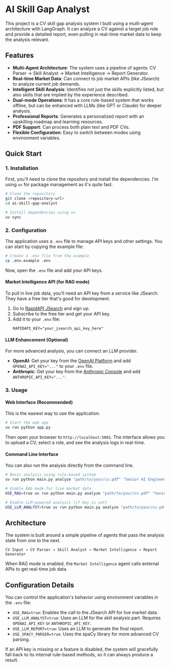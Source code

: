# AI Skill Gap Analyst

This project is a CV skill gap analysis system I built using a multi-agent architecture with LangGraph. It can analyze a CV against a target job role and provide a detailed report, even pulling in real-time market data to keep the analysis relevant.

## Features

- **Multi-Agent Architecture**: The system uses a pipeline of agents: CV Parser → Skill Analyst → Market Intelligence → Report Generator.
- **Real-time Market Data**: Can connect to job market APIs (like JSearch) to analyze current job demands.
- **Intelligent Skill Analysis**: Identifies not just the skills explicitly listed, but also skills that are implied by the experience described.
- **Dual-mode Operations**: It has a core rule-based system that works offline, but can be enhanced with LLMs (like GPT or Claude) for deeper analysis.
- **Professional Reports**: Generates a personalized report with an upskilling roadmap and learning resources.
- **PDF Support**: Can process both plain text and PDF CVs.
- **Flexible Configuration**: Easy to switch between modes using environment variables.

## Quick Start

### 1. Installation

First, you'll need to clone the repository and install the dependencies. I'm using `uv` for package management as it's quite fast.

```bash
# Clone the repository
git clone <repository-url>
cd ai-skill-gap-analyst

# Install dependencies using uv
uv sync
```

### 2. Configuration

The application uses a `.env` file to manage API keys and other settings. You can start by copying the example file:

```bash
# Create a .env file from the example
cp .env.example .env
```

Now, open the `.env` file and add your API keys. 

#### Market Intelligence API (for RAG mode)

To pull in live job data, you'll need an API key from a service like JSearch. They have a free tier that's good for development.

1.  Go to [RapidAPI JSearch](https://rapidapi.com/letscrape-6bRBa3QguO5/api/jsearch) and sign up.
2.  Subscribe to the free tier and get your API key.
3.  Add it to your `.env` file:
    ```
    RAPIDAPI_KEY="your_jsearch_api_key_here"
    ```

#### LLM Enhancement (Optional)

For more advanced analysis, you can connect an LLM provider.

-   **OpenAI**: Get your key from the [OpenAI Platform](https://platform.openai.com/api-keys) and add `OPENAI_API_KEY="..."` to your `.env` file.
-   **Anthropic**: Get your key from the [Anthropic Console](https://console.anthropic.com/) and add `ANTHROPIC_API_KEY="..."`.

### 3. Usage

#### Web Interface (Recommended)

This is the easiest way to use the application.

```bash
# Start the web app
uv run python app.py
```

Then open your browser to `http://localhost:5001`. The interface allows you to upload a CV, select a role, and see the analysis logs in real-time.

#### Command Line Interface

You can also run the analysis directly from the command line.

```bash
# Basic analysis using rule-based system
uv run python main.py analyze "path/to/your/cv.pdf" "Senior AI Engineer"

# Enable RAG mode for live market data
USE_RAG=true uv run python main.py analyze "path/to/your/cv.pdf" "Senior AI Engineer"

# Enable LLM-powered analysis (if key is set)
USE_LLM_ANALYST=true uv run python main.py analyze "path/to/your/cv.pdf" "Senior AI Engineer"
```

## Architecture

The system is built around a simple pipeline of agents that pass the analysis state from one to the next.

```
CV Input → CV Parser → Skill Analyst → Market Intelligence → Report Generator
```

When RAG mode is enabled, the `Market Intelligence` agent calls external APIs to get real-time job data.

## Configuration Details

You can control the application's behavior using environment variables in the `.env` file:

-   `USE_RAG=true`: Enables the call to the JSearch API for live market data.
-   `USE_LLM_ANALYST=true`: Uses an LLM for the skill analysis part. Requires `OPENAI_API_KEY` or `ANTHROPIC_API_KEY`.
-   `USE_LLM_REPORT=true`: Uses an LLM to generate the final report.
-   `USE_SPACY_PARSER=true`: Uses the spaCy library for more advanced CV parsing.

If an API key is missing or a feature is disabled, the system will gracefully fall back to its internal rule-based methods, so it can always produce a result.
